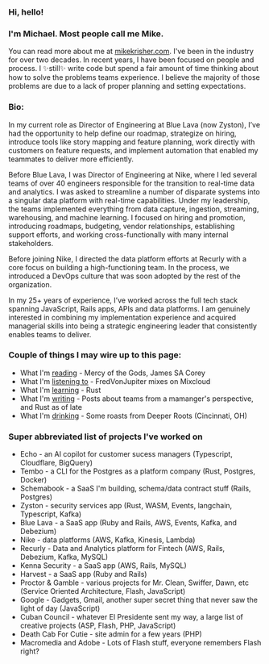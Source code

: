 ### Hi, hello!

### I'm Michael. Most people call me Mike. 

You can read more about me at [mikekrisher.com](http://mikekrisher.com). I've been 
in the industry for over two decades. In recent years, I have been focused on 
people and process. I ✨still✨ write code but spend a fair amount of time thinking 
about how to solve the problems teams experience. I believe the majority of those 
problems are due to a lack of proper planning and setting expectations.

### Bio:
In my current role as Director of Engineering at Blue Lava (now Zyston), I’ve had the opportunity 
to help define our roadmap, strategize on hiring, introduce tools like story mapping 
and feature planning, work directly with customers on feature requests, and implement 
automation that enabled my teammates to deliver more efficiently.

Before Blue Lava, I was Director of Engineering at Nike, where I led several teams of 
over 40 engineers responsible for the transition to real-time data and analytics. I was 
asked to streamline a number of disparate systems into a singular data platform with 
real-time capabilities. Under my leadership, the teams implemented everything from 
data capture, ingestion, streaming, warehousing, and machine learning. I focused on 
hiring and promotion, introducing roadmaps, budgeting, vendor relationships, establishing 
support efforts, and working cross-functionally with many internal stakeholders.

Before joining Nike, I directed the data platform efforts at Recurly with a core focus on 
building a high-functioning team. In the process, we introduced a DevOps culture that was 
soon adopted by the rest of the organization.

In my 25+ years of experience, I’ve worked across the full tech stack spanning 
JavaScript, Rails apps, APIs and data platforms. I am genuinely interested in combining my implementation 
experience and acquired managerial skills into being a strategic engineering leader that 
consistently enables teams to deliver.

### Couple of things I may wire up to this page:
- What I'm [reading](https://mikekrisher.com/books) - Mercy of the Gods, James SA Corey
- What I'm [listening to](https://open.spotify.com/user/mjkrisher) - FredVonJupiter mixes on Mixcloud
- What I'm [learning](https://doc.rust-lang.org) - Rust
- What I'm [writing](https://mikekrisher.com/writings) - Posts about teams from a mamanger's perspective, and Rust as of late
- What I'm [drinking](https://mikekrisher.com/coffees) - Some roasts from Deeper Roots (Cincinnati, OH)

### Super abbreviated list of projects I've worked on
- Echo - an AI copilot for customer sucess managers (Typescript, Cloudflare, BigQuery)
- Tembo - a CLI for the Postgres as a platform company (Rust, Postgres, Docker)
- Schemabook - a SaaS I'm building, schema/data contract stuff (Rails, Postgres)
- Zyston - security services app (Rust, WASM, Events, langchain, Typescript, Kafka) 
- Blue Lava - a SaaS app (Ruby and Rails, AWS, Events, Kafka, and Debezium)
- Nike - data platforms (AWS, Kafka, Kinesis, Lambda)
- Recurly - Data and Analytics platform for Fintech (AWS, Rails, Debezium, Kafka, MySQL)
- Kenna Security - a SaaS app (AWS, Rails, MySQL)
- Harvest - a SaaS app (Ruby and Rails)
- Proctor & Gamble - various projects for Mr. Clean, Swiffer, Dawn, etc (Service Oriented Architecture, Flash, JavaScript)
- Google - Gadgets, Gmail, another super secret thing that never saw the light of day (JavaScript)
- Cuban Council - whatever El Presidente sent my way, a large list of creative projects (ASP, Flash, PHP, JavaScript)
- Death Cab For Cutie - site admin for a few years (PHP)
- Macromedia and Adobe - Lots of Flash stuff, everyone remembers Flash right?

